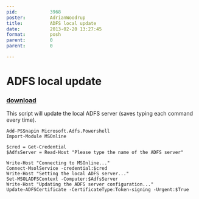 ```yaml
---
pid:            3968
poster:         AdrianWoodrup
title:          ADFS local update
date:           2013-02-20 13:27:45
format:         posh
parent:         0
parent:         0

---
```


# ADFS local update

### [download](3968.ps1)

This script will update the local ADFS server (saves typing each command every time). 

```posh
Add-PSSnapin Microsoft.Adfs.Powershell 
Import-Module MSOnline

$cred = Get-Credential 
$AdfsServer = Read-Host "Please type the name of the ADFS server"

Write-Host "Connecting to MSOnline..."
Connect-MsolService -credential:$cred
Write-Host "Setting the local ADFS server..."
Set-MSOLADFSContext -Computer:$AdfsServer
Write-Host "Updating the ADFS server configuration..."
Update-ADFSCertificate -CertificateType:Token-signing -Urgent:$True 
```
